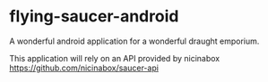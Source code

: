 # flying-saucer-android
A wonderful android application for a wonderful draught emporium.


This application will rely on an API provided by nicinabox
https://github.com/nicinabox/saucer-api

